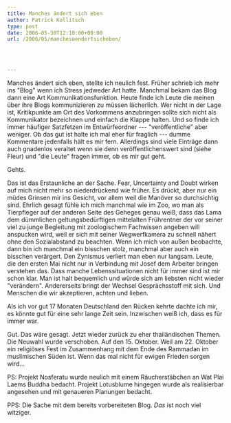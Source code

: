 ```yaml
---
title: Manches ändert sich eben
author: Patrick Kollitsch
type: post
date: 2006-05-30T12:10:00+00:00
url: /2006/05/manchesaendertsicheben/




---
```

Manches ändert sich eben, stellte ich neulich fest. Früher schrieb ich mehr ins "Blog" wenn ich Stress jedweder Art hatte. Manchmal bekam das Blog dann eine Art Kommunikationsfunktion. Heute finde ich Leute die meinen über ihre Blogs kommunizieren zu müssen lächerlich. Wer nicht in der Lage ist, Kritikpunkte am Ort des Vorkommens anzubringen sollte sich nicht als Kommunikator bezeichnen und einfach die Klappe halten. Und so finde ich immer häufiger Satzfetzen im Entwürfeordner --- "veröffentliche" aber weniger. Ob das gut ist halte ich mal eher für fraglich --- dumme Kommentare jedenfalls hält es mir fern. Allerdings sind viele Einträge dann auch gnadenlos veraltet wenn sie denn veröffentlichenswert sind (siehe Fleur) und "die Leute" fragen immer, ob es mir gut geht. 

Gehts. 

Das ist das Erstaunliche an der Sache. Fear, Uncertainty and Doubt wirken auf mich nicht mehr so niederdrückend wie früher. Es drückt, aber nur ein müdes Grinsen mir ins Gesicht, vor allem weil die Manöver so durchsichtig sind. Ehrlich gesagt fühle ich mich manchmal wie im Zoo, wo man als Tierpfleger auf der anderen Seite des Geheges genau weiß, dass das Lama dem dümmlichen geltungsbedürftigen mittelalten Frührentner der vor seiner viel zu junge Begleitung mit zoologischem Fachwissen angeben will anspucken wird, weil er sich mit seiner Wegwerfkamera zu schnell nähert ohne den Sozialabstand zu beachten. Wenn ich mich von außen beobachte, dann bin ich manchmal ein bisschen stolz, manchmal aber auch ein bisschen verärgert. Den Zynismus verliert man eben nur langsam. Leute, die den ersten Mai nicht nur in Verbindung mit Josef dem Arbeiter bringen verstehen das. Dass manche Lebenssituationen nicht für immer sind ist mir schon klar. Man ist halt bequemlich und würde sich am liebsten nicht wieder "verändern". Andererseits bringt der Wechsel Gesprächsstoff mit sich. Und Menschen die wir akzeptieren, achten und lieben. 

Als ich vor gut 17 Monaten Deutschland den Rücken kehrte dachte ich mir, es könnte gut für eine sehr lange Zeit sein. Inzwischen weiß ich, dass es für immer war. 

Gut. Das wäre gesagt. Jetzt wieder zurück zu eher thailändischen Themen. Die Neuwahl wurde verschoben. Auf den 15. Oktober. Weil am 22. Oktober ein religiöses Fest im Zusammenhang mit dem Ende des Rammadan im muslimischen Süden ist. Wenn das mal nicht für ewigen Frieden sorgen wird...

PS: Projekt Nosferatu wurde neulich mit einem Räucherstäbchen an Wat Plai Laems Buddha bedacht. Projekt Lotusblume hingegen wurde als realisierbar angesehen und mit genaueren Planungen bedacht.

PPS: Die Sache mit dem bereits vorbereiteten Blog. _Das_ ist noch viel witziger.
